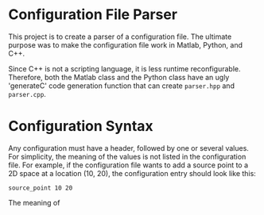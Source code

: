 # Configuration File Parser

This project is to create a parser of a configuration file. The ultimate purpose was to make the configuration file work in Matlab, Python, and C++.

Since C++ is not a scripting language, it is less runtime reconfigurable. Therefore, both the Matlab class and the Python class have an ugly 'generateC' code generation function that can create `parser.hpp` and `parser.cpp`.


# Configuration Syntax

Any configuration must have a header, followed by one or several values. For simplicity, the meaning of the values is not listed in the configuration file. For example, if the configuration file wants to add a source point to a 2D space at a location (10, 20), the configuration entry should look like this:

```
source_point 10 20
```

The meaning of 
